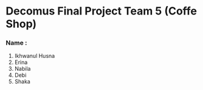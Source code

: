 <h1>Decomus Final Project Team 5 (Coffe Shop)</h1>
<h3>Name :</h3>
<ol>
  <li>Ikhwanul Husna</li>
  <li>Erina</li>
  <li>Nabila</li>
  <li>Debi</li>
  <li>Shaka</li>
</ol>

